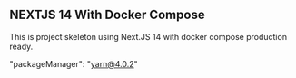 ## NEXTJS 14 With Docker Compose

This is project skeleton using Next.JS 14 with docker compose production ready.

"packageManager": "yarn@4.0.2"
